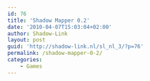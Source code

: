 ```yaml
---
id: 76
title: 'Shadow Mapper 0.2'
date: '2010-04-07T15:03:04+02:00'
author: Shadow-Link
layout: post
guid: 'http://shadow-link.nl/sl_nl_3/?p=76'
permalink: /shadow-mapper-0-2/
categories:
    - Games
---
```


